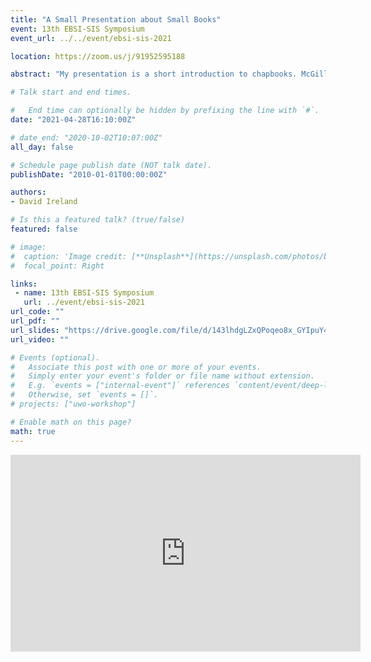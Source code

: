 ```yaml
---
title: "A Small Presentation about Small Books"
event: 13th EBSI-SIS Symposium
event_url: ../../event/ebsi-sis-2021

location: https://zoom.us/j/91952595188

abstract: "My presentation is a short introduction to chapbooks. McGill’s library has a large, digitized collection of chapbooks, and I hope to address some of the material aspects of chapbooks—how were they printed, circulated, etc.—and how these books were used in literary culture. Another interest surrounding chapbooks is how the common stories in these books changed over time or among different printers."

# Talk start and end times.

#   End time can optionally be hidden by prefixing the line with `#`.
date: "2021-04-28T16:10:00Z"

# date_end: "2020-10-02T10:07:00Z"
all_day: false

# Schedule page publish date (NOT talk date).
publishDate: "2010-01-01T00:00:00Z"

authors:
- David Ireland

# Is this a featured talk? (true/false)
featured: false

# image:
#  caption: 'Image credit: [**Unsplash**](https://unsplash.com/photos/bzdhc5b3Bxs)'
#  focal_point: Right

links:
 - name: 13th EBSI-SIS Symposium
   url: ../event/ebsi-sis-2021
url_code: ""
url_pdf: ""
url_slides: "https://drive.google.com/file/d/143lhdgLZxQPoqeo8x_GYIpuY4BcK4yzs/view?usp=sharing"
url_video: ""

# Events (optional).
#   Associate this post with one or more of your events.
#   Simply enter your event's folder or file name without extension.
#   E.g. `events = ["internal-event"]` references `content/event/deep-learning/index.md`.
#   Otherwise, set `events = []`.
# projects: ["uwo-workshop"]

# Enable math on this page?
math: true
---
```

<iframe width="560" height="315" src="https://www.youtube.com/embed/0u7VGgqZEIc" title="YouTube video player" frameborder="0" allow="accelerometer; autoplay; clipboard-write; encrypted-media; gyroscope; picture-in-picture" allowfullscreen></iframe>
